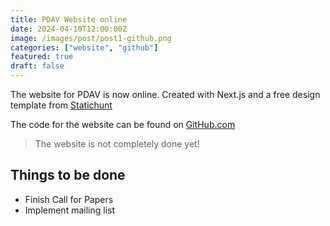 ```yaml
---
title: PDAV Website online
date: 2024-04-10T12:00:00Z
image: /images/post/post1-github.png
categories: ["website", "github"]
featured: true
draft: false
---
```


The website for PDAV is now online. Created with Next.js and a free design template from <a href="https://statichunt.com/demo/nextjs-geeky" target="_blank">Statichunt</a>

The code for the website can be found on <a href="https://github.com/ieee-vis-pdav/pdav-website" target="_blank">GitHub.com</a>

> The website is not completely done yet!

## Things to be done

- Finish Call for Papers
- Implement mailing list

